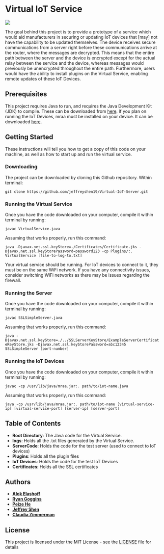 # Virtual IoT Service

[![](https://tokei.rs/b1/github/jeffreyshen19/Virtual-IoT-Server)](https://github.com/jeffreyshen19/Virtual-IoT-Server)

The goal behind this project is to provide a prototype of a service which would aid manufacturers in securing or updating IoT devices that [may] not have the capability to be updated themselves. The device receives secure communications from a server right before these communications arrive at the router, where the messages are decrypted. This means that the entire path between the server and the device is encrypted except for the actual relay between the service and the device, whereas messages would previously be unencrypted throughout the entire path. Furthermore, users would have the ability to install plugins on the Virtual Service, enabling remote updates of these IoT Devices.

## Prerequisites

This project requires Java to run, and requires the Java Development Kit (JDK) to compile. These can be downloaded from [here](http://www.oracle.com/technetwork/java/javase/downloads/jdk8-downloads-2133151.html). If you plan on running the IoT Devices, mraa must be installed on your device. It can be downloaded [here](https://github.com/intel-iot-devkit/mraa).

## Getting Started

These instructions will tell you how to get a copy of this code on your machine, as well as how to start up and run the virtual service.

### Downloading

The project can be downloaded by cloning this Github repository. Within terminal:

`git clone https://github.com/jeffreyshen19/Virtual-IoT-Server.git`

### Running the Virtual Service

Once you have the code downloaded on your computer, compile it within terminal by running:

`javac VirtualService.java`

Assuming that works properly, run this command:

`java -Djavax.net.ssl.keyStore=./Certificates/Certificate.jks -Djavax.net.ssl.keyStorePassword=password123 -cp Plugins/:. VirtualService [file-to-log-to.txt]`

Your virtual service should be running. For IoT devices to connect to it, they must be on the same WiFi network. If you have any connectivity issues, consider switching WiFi networks as there may be issues regarding the firewall.

### Running the Server

Once you have the code downloaded on your computer, compile it within terminal by running:

`javac SSLSimpleServer.java`

Assuming that works properly, run this command:

`java -Djavax.net.ssl.keyStore=./../SSLServerKeyStore/ExampleServerCertificateKeyStore.jks -Djavax.net.ssl.keyStorePassword=abc12345 SSLSimpleServer [port-number]`

### Running the IoT Devices

Once you have the code downloaded on your computer, compile it within terminal by running:

`javac -cp /usr/lib/java/mraa.jar:. path/to/iot-name.java`

Assuming that works properly, run this command:

`java -cp /usr/lib/java/mraa.jar:. path/to/iot-name [virtual-service-ip] [virtual-service-port] [server-ip] [server-port]`

## Table of Contents

* **Root Directory**: The Java code for the Virtual Service.
* **logs**: Holds all the .txt files generated by the Virtual Service.
* **ServerCode**: Holds the code for the test server (used to connect to IoT devices)
* **Plugins**: Holds all the plugin files
* **IoT Devices**: Holds the code for the test IoT Devices
* **Certificates**: Holds all the SSL certificates

## Authors

* **[Alok Elashoff](https://github.com/mano254)**
* **[Ryan Goggins](https://github.com/rgoggins)**
* **[Peize He](https://github.com/hpz1213)**
* **[Jeffrey Shen](https://github.com/jeffreyshen19)**
* **[Claudia Zimmerman](https://github.com/claudiarosalie)**

## License

This project is licensed under the MIT License - see the [LICENSE](LICENSE) file for details
